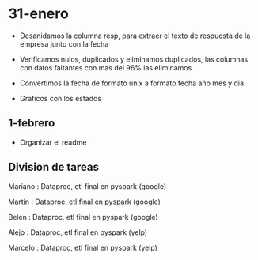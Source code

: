# 31-enero

- Desanidamos la columna resp, para extraer el texto de respuesta de la empresa junto con la fecha

- Verificamos nulos, duplicados y eliminamos duplicados, las columnas con datos faltantes con mas del 96%
las eliminamos

- Convertimos la fecha de formato unix a formato fecha año mes y dia.

- Graficos con los estados

## 1-febrero

- Organizar el readme

## Division de tareas

Mariano : Dataproc, etl final en pyspark (google)  
 
Martin : Dataproc, etl final en pyspark (google)

Belen : Dataproc, etl final en pyspark (google)

Alejo :  Dataproc, etl final en pyspark (yelp)

Marcelo : Dataproc, etl final en pyspark (yelp)
